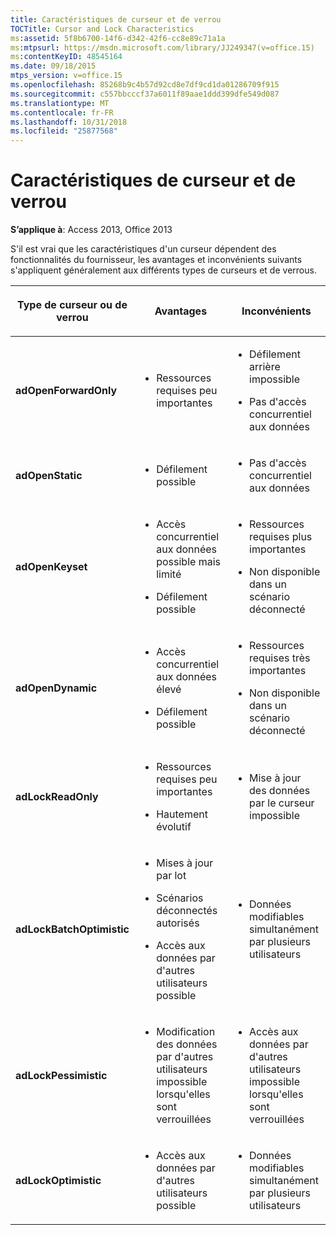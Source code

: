 ```yaml
---
title: Caractéristiques de curseur et de verrou
TOCTitle: Cursor and Lock Characteristics
ms:assetid: 5f8b6700-14f6-d342-42f6-cc8e89c71a1a
ms:mtpsurl: https://msdn.microsoft.com/library/JJ249347(v=office.15)
ms:contentKeyID: 48545164
ms.date: 09/18/2015
mtps_version: v=office.15
ms.openlocfilehash: 85268b9c4b57d92cd8e7df9cd1da01286709f915
ms.sourcegitcommit: c557bbcccf37a6011f89aae1ddd399dfe549d087
ms.translationtype: MT
ms.contentlocale: fr-FR
ms.lasthandoff: 10/31/2018
ms.locfileid: "25877568"
---
```

# <a name="cursor-and-lock-characteristics"></a>Caractéristiques de curseur et de verrou


**S’applique à**: Access 2013, Office 2013

S'il est vrai que les caractéristiques d'un curseur dépendent des fonctionnalités du fournisseur, les avantages et inconvénients suivants s'appliquent généralement aux différents types de curseurs et de verrous.

<table>
<colgroup>
<col style="width: 33%" />
<col style="width: 33%" />
<col style="width: 33%" />
</colgroup>
<thead>
<tr class="header">
<th><p>Type de curseur ou de verrou</p></th>
<th><p>Avantages</p></th>
<th><p>Inconvénients</p></th>
</tr>
</thead>
<tbody>
<tr class="odd">
<td><p><strong>adOpenForwardOnly</strong></p></td>
<td><p></p>
<ul>
<li><p>Ressources requises peu importantes</p></li>
</ul>
<p></p></td>
<td><p></p>
<ul>
<li><p>Défilement arrière impossible</p></li>
<li><p>Pas d'accès concurrentiel aux données</p></li>
</ul>
<p></p></td>
</tr>
<tr class="even">
<td><p><strong>adOpenStatic</strong></p></td>
<td><p></p>
<ul>
<li><p>Défilement possible</p></li>
</ul>
<p></p></td>
<td><p></p>
<ul>
<li><p>Pas d'accès concurrentiel aux données</p></li>
</ul>
<p></p></td>
</tr>
<tr class="odd">
<td><p><strong>adOpenKeyset</strong></p></td>
<td><p></p>
<ul>
<li><p>Accès concurrentiel aux données possible mais limité</p></li>
<li><p>Défilement possible</p></li>
</ul>
<p></p></td>
<td><p></p>
<ul>
<li><p>Ressources requises plus importantes</p></li>
<li><p>Non disponible dans un scénario déconnecté</p></li>
</ul>
<p></p></td>
</tr>
<tr class="even">
<td><p><strong>adOpenDynamic</strong></p></td>
<td><p></p>
<ul>
<li><p>Accès concurrentiel aux données élevé</p></li>
<li><p>Défilement possible</p></li>
</ul>
<p></p></td>
<td><p></p>
<ul>
<li><p>Ressources requises très importantes</p></li>
<li><p>Non disponible dans un scénario déconnecté</p></li>
</ul>
<p></p></td>
</tr>
<tr class="odd">
<td><p><strong>adLockReadOnly</strong></p></td>
<td><p></p>
<ul>
<li><p>Ressources requises peu importantes</p></li>
<li><p>Hautement évolutif</p></li>
</ul>
<p></p></td>
<td><p></p>
<ul>
<li><p>Mise à jour des données par le curseur impossible</p></li>
</ul>
<p></p></td>
</tr>
<tr class="even">
<td><p><strong>adLockBatchOptimistic</strong></p></td>
<td><p></p>
<ul>
<li><p>Mises à jour par lot</p></li>
<li><p>Scénarios déconnectés autorisés</p></li>
<li><p>Accès aux données par d'autres utilisateurs possible</p></li>
</ul>
<p></p></td>
<td><p></p>
<ul>
<li><p>Données modifiables simultanément par plusieurs utilisateurs</p></li>
</ul>
<p></p></td>
</tr>
<tr class="odd">
<td><p><strong>adLockPessimistic</strong></p></td>
<td><p></p>
<ul>
<li><p>Modification des données par d'autres utilisateurs impossible lorsqu'elles sont verrouillées</p></li>
</ul>
<p></p></td>
<td><p></p>
<ul>
<li><p>Accès aux données par d'autres utilisateurs impossible lorsqu'elles sont verrouillées</p></li>
</ul>
<p></p></td>
</tr>
<tr class="even">
<td><p><strong>adLockOptimistic</strong></p></td>
<td><p></p>
<ul>
<li><p>Accès aux données par d'autres utilisateurs possible</p></li>
</ul>
<p></p></td>
<td><p></p>
<ul>
<li><p>Données modifiables simultanément par plusieurs utilisateurs</p></li>
</ul>
<p></p></td>
</tr>
</tbody>
</table>

